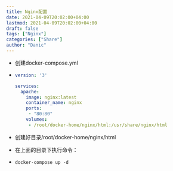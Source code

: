 ```yaml
---
title: Nginx配置
date: 2021-04-09T20:02:00+04:00
lastmod: 2021-04-09T20:02:00+04:00
draft: false
tags: ["Nginx"]
categories: ["Share"]
author: "Danic"
---
```


- 创建docker-compose.yml

- ```yaml
  version: '3'
  
  services:
    apache:
      image: nginx:latest
      container_name: nginx
      ports:
       - "80:80"
      volumes:
       - /root/docker-home/nginx/html:/usr/share/nginx/html
  
  ```

- 创建好目录/root/docker-home/nginx/html

- 在上面的目录下执行命令：

- ```shell
  docker-compose up -d
  ```

  

